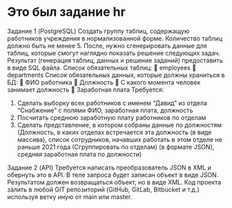 # Это был задание hr 
Задание 1 (PostgreSQL)
Создать группу таблиц, содержащую работников учреждения в
нормализованной форме. Количество таблиц должно быть не менее 5. После,
нужно сгенерировать данные для таблиц, которые смогут наглядно показать
решение следующих задач. Результат (генерация таблиц, данных и решение
заданий) предоставить в виде SQL файла.
Список обязательных таблиц:
 employees
 departments
Список обязательных данных, которые должны храниться в БД:
 ФИО работника
 Должность
 С какого момента человек занимает должность
 Заработная плата
Требуется:
1) Сделать выборку всех работников с именем “Давид” из отдела
“Снабжение” с полями ФИО, заработная плата, должность
2) Посчитать среднюю заработную плату работников по отделам
3) Сделать представление, в котором собраны данные по должностям
(Должность, в каких отделах встречается эта должность (в виде
массива), список сотрудников, начавших работать в этом отделе не
раньше 2021 года (Сгруппировать по отделам) (в формате JSON),
средняя заработная плата по должности)



Задание 2 (API)
Требуется написать преобразователь JSON в XML и обернуть это в
API. В теле запроса будет записан объект в виде JSON. Результатом должен
возвращаться объект, но в виде XML. Код проекта залить в любой GIT
репозиторий (GitHub, GitLab, Bitbucket и т.д.) используя ветку иную от main
или master.
